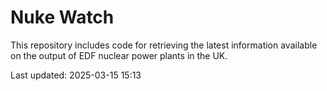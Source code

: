 # Nuke Watch

This repository includes code for retrieving the latest information available on the output of EDF nuclear power plants in the UK.

Last updated: 2025-03-15 15:13